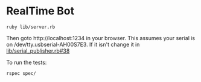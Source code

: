 # RealTime Bot
```
ruby lib/server.rb
```

Then goto http://localhost:1234 in your browser. This assumes your serial is on
/dev/tty.usbserial-AH00S7E3. If it isn't change it in [lib/serial_publisher.rb#38](https://github.com/adamgamble/realtime_bot/blob/5e655e1bf8484ade725d519d497ca11037fc48ce/ruby/lib/serial_publisher.rb#L38)


To run the tests:

```
rspec spec/
```


